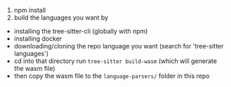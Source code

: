 1. npm install
2. build the languages you want by
  - installing the tree-sitter-cli (globally with npm)
  - installing docker
  - downloading/cloning the repo language you want (search for 'tree-sitter languages')
  - cd into that directory run `tree-sitter build-wasm` (which will generate the wasm file)
  - then copy the wasm file to the `language-parsers/` folder in this repo